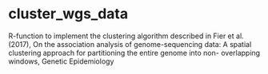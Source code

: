 # cluster_wgs_data
R-function to implement the clustering algorithm described in Fier et al. (2017), On the association analysis of genome-sequencing data: A spatial  clustering approach for partitioning the entire genome into non-  overlapping windows, Genetic Epidemiology
